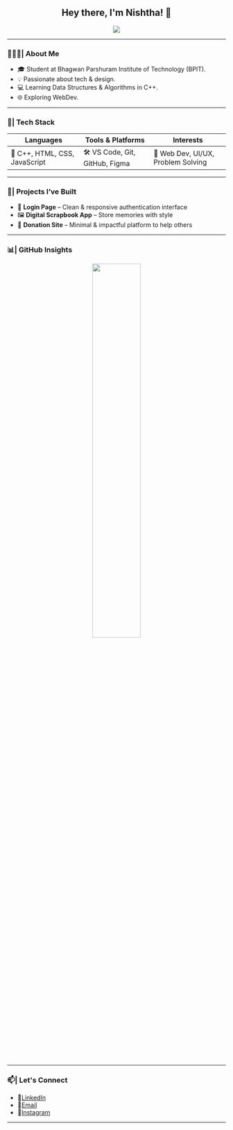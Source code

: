<h2 align="center">Hey there, I'm Nishtha! 👋</h2>
<p align="center">
  <img src="https://readme-typing-svg.herokuapp.com/?lines=Exploring+the+web,+one+line+of+code+at+a+time.;&center=true&width=500&height=45&color=FF4B7B&vCenter=true&loop=1&delay=70&pause=1000">
</p>


---

### 👩🏻‍💻| About Me

- 🎓 Student at Bhagwan Parshuram Institute of Technology (BPIT).
- 💡 Passionate about tech & design.
- 💻 Learning Data Structures & Algorithms in C++.
- 🌐 Exploring WebDev. 

---

### 🧰| Tech Stack

| Languages | Tools & Platforms | Interests |
|----------|------------------|------------|
| 🧠 C++, HTML, CSS, JavaScript | 🛠️ VS Code, Git, GitHub, Figma | 🎨 Web Dev, UI/UX, Problem Solving |

---

### 🚀| Projects I’ve Built

- 📄 **Login Page** – Clean & responsive authentication interface  
- 🖼️ **Digital Scrapbook App** – Store memories with style  
- 💝 **Donation Site** – Minimal & impactful platform to help others  

---

### 📊| GitHub Insights

<p align="center">
  <img src="https://github-readme-stats.vercel.app/api?username=nishthaasood&show_icons=true&theme=github_dark" width="47%" />
</p>

---

### 📫| Let's Connect

- 🔗[LinkedIn](www.linkedin.com/in/nishtha-sood-53a75a306)  
- 📧[Email](mailto:soodnishtha12462@gmail.com)
- 📸[Instagram](https://www.instagram.com/nishthasood7?utm_source=ig_web_button_share_sheet&igsh=ZDNlZDc0MzIxNw==)

---

<!--
**nishthaasood/nishthaasood** is a ✨ _special_ ✨ repository because its `README.md` (this file) appears on your GitHub profile.

Here are some ideas to get you started:

- 🔭 I’m currently working on ...
- 🌱 I’m currently learning ...
- 👯 I’m looking to collaborate on ...
- 🤔 I’m looking for help with ...
- 💬 Ask me about ...
- 📫 How to reach me: ...
- 😄 Pronouns: ...
- ⚡ Fun fact: ...
-->
